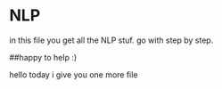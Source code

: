 # NLP

in this file you get all the NLP stuf.
go with step by step.

##happy to help 
:)

hello today i give you one more file

